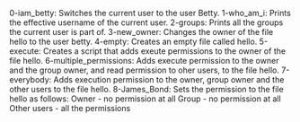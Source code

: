 0-iam_betty: Switches the current user to the user Betty.
1-who_am_i: Prints the effective username of the current user.
2-groups: Prints all the groups the current user is part of.
3-new_owner: Changes the owner of the file hello to the user betty.
4-empty: Creates an empty file called hello.
5-execute: Creates a script that adds exeute permissions to the owner of the file hello.
6-multiple_permissions: Adds execute permission to the owner and the group owner, and read permission to oher users, to the file hello.
7-everybody: Adds execution permission to the owner, group owner and the other users to the file hello.
8-James_Bond: Sets the permission to the file hello as follows:
	Owner - no permission at all
	Group - no permission at all
	Other users - all the permissions

